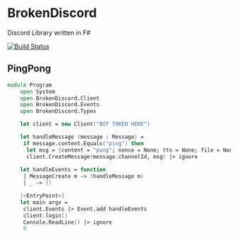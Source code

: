 # BrokenDiscord
Discord Library written in F#

[![Build Status](https://travis-ci.org/brokenprogrammer/BrokenDiscord.svg?branch=master)](https://travis-ci.org/brokenprogrammer/BrokenDiscord)

## PingPong
```fsharp
module Program
    open System
    open BrokenDiscord.Client
    open BrokenDiscord.Events
    open BrokenDiscord.Types

    let client = new Client("BOT TOKEN HERE")

    let handleMessage (message : Message) =
     if message.content.Equals("ping") then
      let msg = {content = "pong"; nonce = None; tts = None; file = None; embed = None; payload_json = None}
      client.CreateMessage(message.channelId, msg) |> ignore
        
    let handleEvents = function
     | MessageCreate m -> (handleMessage m)
     | _ -> ()

    [<EntryPoint>]
    let main argv =
     client.Events |> Event.add handleEvents
     client.login()
     Console.ReadLine() |> ignore 
     0
```
